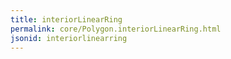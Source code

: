 ```yaml
---
title: interiorLinearRing
permalink: core/Polygon.interiorLinearRing.html
jsonid: interiorlinearring
---
```

